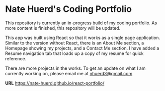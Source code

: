 # Nate Huerd's Coding Portfolio

This repository is currently an in-progress build of my coding portfolio. As more content is finished, this repository will be updated.

This app was built using React so that it works as a single page application. Similar to the version without React, there is an About Me section, a Homepage showing my projects, and a Contact Me section. I have added a Resume navigation tab that loads up a copy of my resume for quick reference.

There are more projects in the works. To get an update on what I am currently working on, please email me at nhuerd3@gmail.com. 

**URL**
https://nate-huerd.github.io/react-portfolio/
